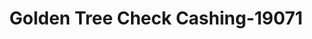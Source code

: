 ---
f_zip-code: 92071
f_state-code: CA
title: Golden Tree Check Cashing-19071
f_phone: 619-631-9300
f_city-only: Santee
f_address: 9805 Prospect Avenue Suite B Santee
f_location-unique-id: '19071'
slug: golden-tree-check-cashing-19071
updated-on: '2024-05-30T13:46:58.046Z'
created-on: '2024-05-30T13:36:59.803Z'
published-on: '2024-05-30T13:54:32.469Z'
f_city-state: cms/city/santee-ca.md
f_company: cms/company/golden-tree-check-cashing.md
f_state: cms/state/california.md
layout: '[payday-loan].html'
tags: payday-loan
---